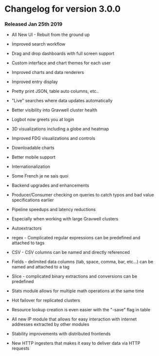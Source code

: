 # Changelog for version 3.0.0

### Released Jan 25th 2019

* All New UI - Rebuit from the ground up
 * Improved search workflow
 * Drag and drop dashboards with full screen support
 * Custom interface and chart themes for each user
 * Improved charts and data renderers
 * Improved entry display
  * Pretty print JSON, table auto columns, etc..
 * "Live" searches where data updates automatically
 * Better visibility into Gravwell cluster health
 * Logbot now greets you at login
 * 3D visualizations including a globe and heatmap
 * Improved FDG visualizations and controls
 * Downloadable charts
 * Better mobile support
 * Internationalization
 * Some French je ne sais quoi


* Backend upgrades and enhancements
 * Producer/Consumer checking on queries to catch typos and bad value specifications earlier
 * Pipeline speedups and latency reductions
  * Especially when working with large Gravwell clusters
 * Autoextractors
  * regex - Complicated regular expressions can be predefined and attached to tags
  * CSV - CSV columns can be named and directly referenced
  * Fields - delimited data columns (tab, space, comma, bar, etc...) can be named and attached to a tag
  * Slice - complicated binary extractions and conversions can be predefined
 * Stats module allows for multiple math operations at the same time
 * Hot failover for replicated clusters
 * Resource lookup creation is even easier with the "-save" flag in table
 * All new IP module that allows for easy interaction with internet addresses extracted by other modules
 * Stability improvements with distributed frontends
 * New HTTP ingesters that makes it easy to deliver data via HTTP requests
